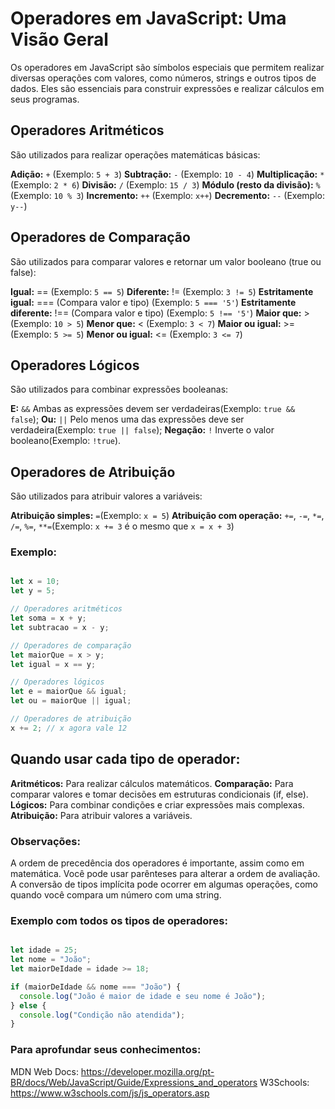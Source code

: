 # Operadores em JavaScript: Uma Visão Geral

Os operadores em JavaScript são símbolos especiais que permitem realizar diversas operações com valores, como números, strings e outros tipos de dados. Eles são essenciais para construir expressões e realizar cálculos em seus programas.

## Operadores Aritméticos

São utilizados para realizar operações matemáticas básicas:

**Adição:** ``+`` (Exemplo: ``5 + 3``)
**Subtração:** ``-`` (Exemplo: ``10 - 4``)
**Multiplicação:** ``*`` (Exemplo: ``2 * 6``)
**Divisão:** ``/`` (Exemplo: ``15 / 3``)
**Módulo (resto da divisão):** ``%`` (Exemplo: ``10 % 3``)
**Incremento:** ``++`` (Exemplo: ``x++``)
**Decremento:** ``--`` (Exemplo: ``y--``)

## Operadores de Comparação

São utilizados para comparar valores e retornar um valor booleano (true ou false):

**Igual:** == (Exemplo: ``5 == 5``)
**Diferente:** != (Exemplo: ``3 != 5``)
**Estritamente igual:** === (Compara valor e tipo) (Exemplo: ``5 === '5'``)
**Estritamente diferente:** !== (Compara valor e tipo) (Exemplo: ``5 !== '5'``)
**Maior que:** > (Exemplo: ``10 > 5``)
**Menor que:** < (Exemplo: ``3 < 7``)
**Maior ou igual:** >= (Exemplo: ``5 >= 5``)
**Menor ou igual:** <= (Exemplo: ``3 <= 7``)

## Operadores Lógicos

São utilizados para combinar expressões booleanas:

**E:** ``&&`` Ambas as expressões devem ser verdadeiras(Exemplo: ``true && false``);
**Ou:** ``||`` Pelo menos uma das expressões deve ser verdadeira(Exemplo: ``true || false``);
**Negação:** ``!`` Inverte o valor booleano(Exemplo: ``!true``).

## Operadores de Atribuição

São utilizados para atribuir valores a variáveis:

**Atribuição simples:** ``=``(Exemplo: ``x = 5``)
**Atribuição com operação:** ``+=``, ``-=``, ``*=``, ``/=``, ``%=``, ``**=``(Exemplo: ``x += 3`` é o mesmo que ``x = x + 3``)

### Exemplo:

``` JavaScript

let x = 10;
let y = 5;

// Operadores aritméticos
let soma = x + y;
let subtracao = x - y;

// Operadores de comparação
let maiorQue = x > y;
let igual = x == y;

// Operadores lógicos
let e = maiorQue && igual;
let ou = maiorQue || igual;

// Operadores de atribuição
x += 2; // x agora vale 12

```

## Quando usar cada tipo de operador:

**Aritméticos:** Para realizar cálculos matemáticos.
**Comparação:** Para comparar valores e tomar decisões em estruturas condicionais (if, else).
**Lógicos:** Para combinar condições e criar expressões mais complexas.
**Atribuição:** Para atribuir valores a variáveis.

### Observações:

A ordem de precedência dos operadores é importante, assim como em matemática. Você pode usar parênteses para alterar a ordem de avaliação. A conversão de tipos implícita pode ocorrer em algumas operações, como quando você compara um número com uma string.

### Exemplo com todos os tipos de operadores:

``` JavaScript

let idade = 25;
let nome = "João";
let maiorDeIdade = idade >= 18;

if (maiorDeIdade && nome === "João") {
  console.log("João é maior de idade e seu nome é João");
} else {
  console.log("Condição não atendida");
}

```

### Para aprofundar seus conhecimentos:

MDN Web Docs: https://developer.mozilla.org/pt-BR/docs/Web/JavaScript/Guide/Expressions_and_operators
W3Schools: https://www.w3schools.com/js/js_operators.asp